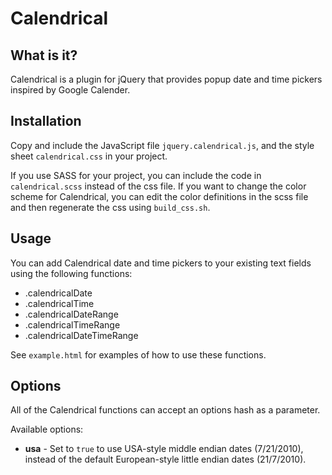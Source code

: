 # Calendrical

## What is it?

Calendrical is a plugin for jQuery that provides popup date and time pickers inspired by Google Calender.

## Installation

Copy and include the JavaScript file `jquery.calendrical.js`, and the style sheet `calendrical.css` in your project.

If you use SASS for your project, you can include the code in `calendrical.scss` instead of the css file. If you want to change the color scheme for Calendrical, you can edit the color definitions in the scss file and then regenerate the css using `build_css.sh`.

## Usage

You can add Calendrical date and time pickers to your existing text fields using the following functions:

  * .calendricalDate
  * .calendricalTime
  * .calendricalDateRange
  * .calendricalTimeRange
  * .calendricalDateTimeRange
  
See `example.html` for examples of how to use these functions.

## Options

All of the Calendrical functions can accept an options hash as a parameter.

Available options:

  * __usa__ - Set to `true` to use USA-style middle endian dates (7/21/2010), instead of the default European-style little endian dates (21/7/2010).